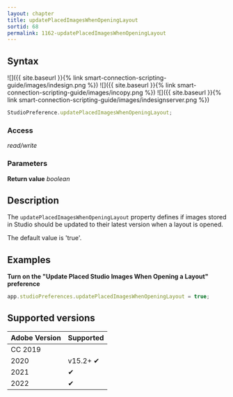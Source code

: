 ```yaml
---
layout: chapter
title: updatePlacedImagesWhenOpeningLayout
sortid: 68
permalink: 1162-updatePlacedImagesWhenOpeningLayout
---
```

## Syntax

![]({{ site.baseurl }}{% link smart-connection-scripting-guide/images/indesign.png %}) ![]({{ site.baseurl }}{% link smart-connection-scripting-guide/images/incopy.png %}) ![]({{ site.baseurl }}{% link smart-connection-scripting-guide/images/indesignserver.png %})
```javascript
StudioPreference.updatePlacedImagesWhenOpeningLayout;
```

### Access

*read/write*

### Parameters

**Return value** *boolean*

## Description

The `updatePlacedImagesWhenOpeningLayout` property defines if images stored in Studio should be updated to their latest version when a layout is opened.

The default value is 'true'.

## Examples

**Turn on the "Update Placed Studio Images When Opening a Layout" preference**

```javascript
app.studioPreferences.updatePlacedImagesWhenOpeningLayout = true;
```

## Supported versions

| Adobe Version | Supported |
|---------------|-----------|
| CC 2019       |           |
| 2020          | v15.2+ ✔  |
| 2021          | ✔         |
| 2022          | ✔         |
